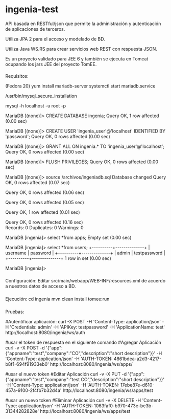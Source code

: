 ingenia-test
============

API basada en RESTful/json que permite la administración y autenticación de aplicaciones de  terceros.



Utiliza JPA 2 para el acceso y modelado de BD.

Utiliza Java WS.RS para crear servicios web REST con respuesta JSON.

Es un proyecto validado para JEE 6 y también se ejecuta en Tomcat ocupando los jars JEE del proyecto TomEE.


####
Requisitos:

(Fedora 20)
yum install mariadb-server
systemctl start mariadb.service

/usr/bin/mysql_secure_installation 

mysql -h localhost -u root -p


MariaDB [(none)]> CREATE DATABASE ingenia;
Query OK, 1 row affected (0.00 sec)

MariaDB [(none)]> CREATE USER 'ingenia_user'@'localhost' IDENTIFIED BY 'password';
Query OK, 0 rows affected (0.00 sec)

MariaDB [(none)]> GRANT ALL ON ingenia.* TO 'ingenia_user'@'localhost';
Query OK, 0 rows affected (0.00 sec)

MariaDB [(none)]> FLUSH PRIVILEGES;
Query OK, 0 rows affected (0.00 sec)

MariaDB [(none)]> source /archivos/ingeniadb.sql
Database changed
Query OK, 0 rows affected (0.07 sec)

Query OK, 0 rows affected (0.06 sec)

Query OK, 0 rows affected (0.05 sec)

Query OK, 1 row affected (0.01 sec)

Query OK, 0 rows affected (0.16 sec)               
Records: 0  Duplicates: 0  Warnings: 0

MariaDB [ingenia]> select *from apps;
Empty set (0.00 sec)

MariaDB [ingenia]> select *from users;
+----------+--------------+
| username | password     |
+----------+--------------+
| admin    | testpassword |
+----------+--------------+
1 row in set (0.00 sec)

MariaDB [ingenia]> 



###
Configuración:
Editar src/main/webapp/WEB-INF/resources.xml de acuerdo a nuestros datos de acceso a BD.

###
Ejecución:
cd ingenia
mvn clean install tomee:run


###
Pruebas:


#Autentificar aplicación:
curl -X POST -H 'Content-Type: application/json' -H 'Credentials: admin' -H 'APIKey: testpassword' -H 'ApplicationName: test' http://localhost:8080/ingenia/ws/auth

#usar el token de respuesta en el siguiente comando
#Agregar Aplicación
curl -v -X POST -d '{"app":{"appname":"test","company":"CO","description":"short description"}}' -H 'Content-Type: application/json' -H 'AUTH-TOKEN: 4861bdea-a2d3-4217-b8f1-694f91933eb0' http://localhost:8080/ingenia/ws/apps/

#usar el nuevo token
#Editar Aplicación
curl -v -X PUT -d '{"app":{"appname":"test","company":"test CO","description":"short description"}}' -H 'Content-Type: application/json' -H 'AUTH-TOKEN: 17ebe87e-d610-457a-9100-2f4fb7b32d4a' http://localhost:8080/ingenia/ws/apps/test

#usar un nuevo token
#Eliminar Aplicación
curl -v -X DELETE -H 'Content-Type: application/json' -H 'AUTH-TOKEN: 1063faf0-b970-473e-be3b-31344282828e' http://localhost:8080/ingenia/ws/apps/test











